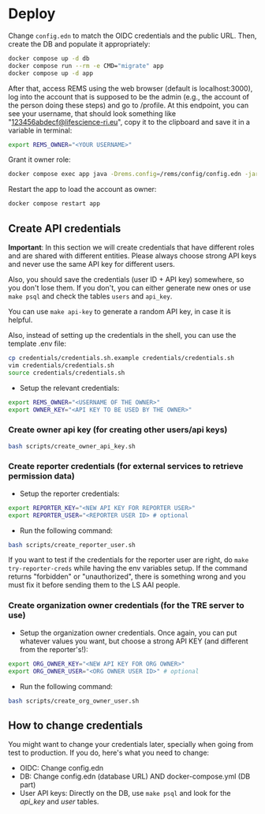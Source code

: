# Deploy

Change `config.edn` to match the OIDC credentials and the public URL. Then, create the DB and populate it appropriately:

```bash
docker compose up -d db
docker compose run --rm -e CMD="migrate" app
docker compose up -d app
```

After that, access REMS using the web browser (default is localhost:3000), log into the account that is supposed to be the admin (e.g., the account of the person doing these steps) and go to /profile. 
At this endpoint, you can see your username, that should look something like "123456abdecf@lifescience-ri.eu", copy it to the clipboard and save it in a variable in terminal:
```bash
export REMS_OWNER="<YOUR USERNAME>"
```

Grant it owner role:
```bash
docker compose exec app java -Drems.config=/rems/config/config.edn -jar rems.jar grant-role owner $REMS_OWNER
```

Restart the app to load the account as owner:
```bash
docker compose restart app
```

## Create API credentials
**Important**: In this section we will create credentials that have different roles and are shared with different entities. Please always choose strong API keys and never use the same API key for different users.

Also, you should save the credentials (user ID + API key) somewhere, so you don't lose them. If you don't, you can either generate new ones or use `make psql` and check the tables `users` and `api_key`.

You can use `make api-key` to generate a random API key, in case it is helpful.

Also, instead of setting up the credentials in the shell, you can use the template .env file:
```bash
cp credentials/credentials.sh.example credentials/credentials.sh
vim credentials/credentials.sh
source credentials/credentials.sh
```

- Setup the relevant credentials:
```bash
export REMS_OWNER="<USERNAME OF THE OWNER>"
export OWNER_KEY="<API KEY TO BE USED BY THE OWNER>"
```
### Create owner api key (for creating other users/api keys)

```bash
bash scripts/create_owner_api_key.sh
```

### Create reporter credentials (for external services to retrieve permission data)
- Setup the reporter credentials:
```bash
export REPORTER_KEY="<NEW API KEY FOR REPORTER USER>"
export REPORTER_USER="<REPORTER USER ID> # optional
```

- Run the following command:
```bash
bash scripts/create_reporter_user.sh
```

If you want to test if the credentials for the reporter user are right, do `make try-reporter-creds` while having the env variables setup. If the command returns "forbidden" or "unauthorized", there is something wrong and you must fix it before sending them to the LS AAI people.

### Create organization owner credentials (for the TRE server to use)
- Setup the organization owner credentials. Once again, you can put whatever values you want, but choose a strong API KEY (and different from the reporter's!):

```bash
export ORG_OWNER_KEY="<NEW API KEY FOR ORG OWNER>"
export ORG_OWNER_USER="<ORG OWNER USER ID>" # optional
```

- Run the following command:
```bash
bash scripts/create_org_owner_user.sh
```

## How to change credentials
You might want to change your credentials later, specially when going from test to production. If you do, here's what you need to change:

- OIDC: Change config.edn
- DB: Change config.edn (database URL) AND docker-compose.yml (DB part)
- User API keys: Directly on the DB, use `make psql` and look for the *api_key* and *user* tables.

